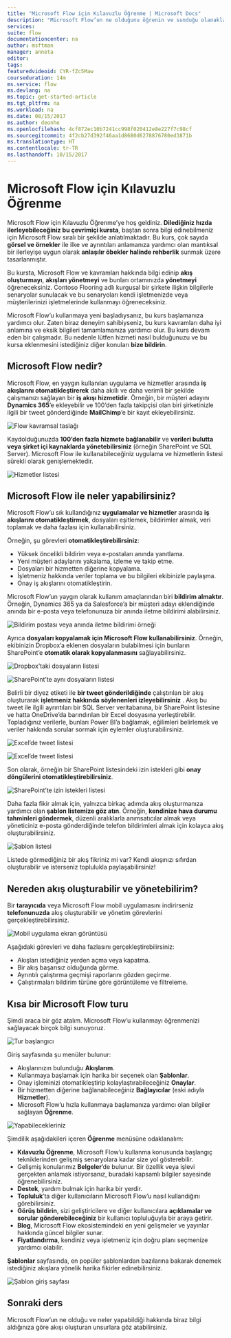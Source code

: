 ```yaml
---
title: "Microsoft Flow için Kılavuzlu Öğrenme | Microsoft Docs"
description: "Microsoft Flow’un ne olduğunu öğrenin ve sunduğu olanaklar hakkında bilgi edinin."
services: 
suite: flow
documentationcenter: na
author: msftman
manager: anneta
editor: 
tags: 
featuredvideoid: CYR-fZc5Maw
courseduration: 14m
ms.service: flow
ms.devlang: na
ms.topic: get-started-article
ms.tgt_pltfrm: na
ms.workload: na
ms.date: 08/15/2017
ms.author: deonhe
ms.openlocfilehash: 4cf872ec10b7241cc998f020412e8e227f7c98cf
ms.sourcegitcommit: 4f2cb27d392f46aa1d8680d6278876780ed3871b
ms.translationtype: HT
ms.contentlocale: tr-TR
ms.lasthandoff: 10/15/2017
---
```

# <a name="guided-learning-for-microsoft-flow"></a>Microsoft Flow için Kılavuzlu Öğrenme
Microsoft Flow için Kılavuzlu Öğrenme’ye hoş geldiniz. **Dilediğiniz hızda ilerleyebileceğiniz bu çevrimiçi kursta**, baştan sonra bilgi edinebilmeniz için Microsoft Flow sıralı bir şekilde anlatılmaktadır. Bu kurs, çok sayıda **görsel ve örnekler** ile ilke ve ayrıntıları anlamanıza yardımcı olan mantıksal bir ilerleyişe uygun olarak **anlaşılır öbekler halinde rehberlik** sunmak üzere tasarlanmıştır.

Bu kursta, Microsoft Flow ve kavramları hakkında bilgi edinip **akış oluşturmayı**, **akışları yönetmeyi** ve bunları ortamınızda **yönetmeyi** öğreneceksiniz. Contoso Flooring adlı kurgusal bir şirkete ilişkin bilgilerle senaryolar sunulacak ve bu senaryoları kendi işletmenizde veya müşterilerinizi işletmelerinde kullanmayı öğreneceksiniz.

Microsoft Flow’u kullanmaya yeni başladıysanız, bu kurs başlamanıza yardımcı olur. Zaten biraz deneyim sahibiyseniz, bu kurs kavramları daha iyi anlamına ve eksik bilgileri tamamlamanıza yardımcı olur. Bu kurs devam eden bir çalışmadır. Bu nedenle lütfen hizmeti nasıl bulduğunuzu ve bu kursa eklenmesini istediğiniz diğer konuları **bize bildirin**.

## <a name="what-is-microsoft-flow"></a>Microsoft Flow nedir?
Microsoft Flow, en yaygın kullanılan uygulama ve hizmetler arasında **iş akışlarını otomatikleştirerek** daha akıllı ve daha verimli bir şekilde çalışmanızı sağlayan bir **iş akışı hizmetidir**. Örneğin, bir müşteri adayını **Dynamics 365**’e ekleyebilir ve 100’den fazla takipçisi olan biri şirketinizle ilgili bir tweet gönderdiğinde **MailChimp**’e bir kayıt ekleyebilirsiniz.

![Flow kavramsal taslağı](./media/learning-introduce-flow/conceptual.png)

Kaydolduğunuzda **100’den fazla hizmete bağlanabilir** ve **verileri bulutta veya şirket içi kaynaklarda yönetebilirsiniz** (örneğin SharePoint ve SQL Server). Microsoft Flow ile kullanabileceğiniz uygulama ve hizmetlerin listesi sürekli olarak genişlemektedir.

![Hizmetler listesi](./media/learning-introduce-flow/services.png)

## <a name="what-can-you-do-with-microsoft-flow"></a>Microsoft Flow ile neler yapabilirsiniz?
Microsoft Flow’u sık kullandığınız **uygulamalar ve hizmetler** arasında **iş akışlarını otomatikleştirmek**, dosyaları eşitlemek, bildirimler almak, veri toplamak ve daha fazlası için kullanabilirsiniz. 

Örneğin, şu görevleri **otomatikleştirebilirsiniz**:

* Yüksek öncelikli bildirim veya e-postaları anında yanıtlama.
* Yeni müşteri adaylarını yakalama, izleme ve takip etme.
* Dosyaları bir hizmetten diğerine kopyalama.
* İşletmeniz hakkında veriler toplama ve bu bilgileri ekibinizle paylaşma.
* Onay iş akışlarını otomatikleştirin.

Microsoft Flow’un yaygın olarak kullanım amaçlarından biri **bildirim almaktır**. Örneğin, Dynamics 365 ya da Salesforce’a bir müşteri adayı eklendiğinde anında bir e-posta veya telefonunuza bir anında iletme bildirimi alabilirsiniz.

![Bildirim postası veya anında iletme bildirimi örneği](./media/learning-introduce-flow/sales-lead.png)

Ayrıca **dosyaları kopyalamak için Microsoft Flow kullanabilirsiniz**. Örneğin, ekibinizin Dropbox’a eklenen dosyaların bulabilmesi için bunların SharePoint’e **otomatik olarak kopyalanmasını** sağlayabilirsiniz.

![Dropbox’taki dosyaların listesi](./media/learning-introduce-flow/dropbox-files.png) 

![SharePoint’te aynı dosyaların listesi](./media/learning-introduce-flow/sharepoint-files.png) 

Belirli bir diyez etiketi ile **bir tweet gönderildiğinde** çalıştırılan bir akış oluşturarak **işletmeniz hakkında söylenenleri izleyebilirsiniz** . Akış bu tweet ile ilgili ayrıntıları bir SQL Server veritabanına, bir SharePoint listesine ve hatta OneDrive’da barındırılan bir Excel dosyasına yerleştirebilir. Topladığınız verilerle, bunları Power BI’a bağlamak, eğilimleri belirlemek ve veriler hakkında sorular sormak için eylemler oluşturabilirsiniz.

![Excel’de tweet listesi](./media/learning-introduce-flow/tweets-to-excel.png)

![Excel’de tweet listesi](./media/learning-introduce-flow/excel-tweets.png)

Son olarak, örneğin bir SharePoint listesindeki izin istekleri gibi **onay döngülerini otomatikleştirebilirsiniz**.

![SharePoint’te izin istekleri listesi](./media/learning-introduce-flow/vacation-requests.png)

Daha fazla fikir almak için, yalnızca birkaç adımda akış oluşturmanıza yardımcı olan **şablon listemize göz atın**. Örneğin, **kendinize hava durumu tahminleri göndermek**, düzenli aralıklarla anımsatıcılar almak veya yöneticiniz e-posta gönderdiğinde telefon bildirimleri almak için kolayca akış oluşturabilirsiniz.

![Şablon listesi](./media/learning-introduce-flow/templates-you-might-use.png)

Listede görmediğiniz bir akış fikriniz mi var? Kendi akışınızı sıfırdan oluşturabilir ve isterseniz toplulukla paylaşabilirsiniz!

## <a name="where-can-i-create-and-administer-a-flow"></a>Nereden akış oluşturabilir ve yönetebilirim?
Bir **tarayıcıda** veya Microsoft Flow mobil uygulamasını indirirseniz **telefonunuzda** akış oluşturabilir ve yönetim görevlerini gerçekleştirebilirsiniz.

![Mobil uygulama ekran görüntüsü](./media/learning-introduce-flow/screen-mobile-app.png)  

Aşağıdaki görevleri ve daha fazlasını gerçekleştirebilirsiniz:

* Akışları istediğiniz yerden açma veya kapatma.
* Bir akış başarısız olduğunda görme.
* Ayrıntılı çalıştırma geçmişi raporlarını gözden geçirme.
* Çalıştırmaları bildirim türüne göre görüntüleme ve filtreleme.

## <a name="a-brief-tour-of-microsoft-flow"></a>Kısa bir Microsoft Flow turu
Şimdi araca bir göz atalım. Microsoft Flow’u kullanmayı öğrenmenizi sağlayacak birçok bilgi sunuyoruz.

![Tur başlangıcı](./media/learning-introduce-flow/start-of-tour.png)

Giriş sayfasında şu menüler bulunur:

* Akışlarınızın bulunduğu **Akışlarım**.
* Kullanmaya başlamak için harika bir seçenek olan **Şablonlar**.
* Onay işleminizi otomatikleştirip kolaylaştırabileceğiniz **Onaylar**.
* Bir hizmetten diğerine bağlanabileceğiniz **Bağlayıcılar** (eski adıyla **Hizmetler**).
* Microsoft Flow’u hızla kullanmaya başlamanıza yardımcı olan bilgiler sağlayan **Öğrenme**.

![Yapabilecekleriniz](./media/learning-introduce-flow/what-you-can-do.png)

Şimdilik aşağıdakileri içeren **Öğrenme** menüsüne odaklanalım:

* **Kılavuzlu Öğrenme**, Microsoft Flow’u kullanma konusunda başlangıç tekniklerinden gelişmiş senaryolara kadar size yol gösterebilir.
* Gelişmiş konularımız **Belgeler**’de bulunur. Bir özellik veya işlevi gerçekten anlamak istiyorsanız, buradaki kapsamlı bilgiler sayesinde öğrenebilirsiniz.
* **Destek**, yardım bulmak için harika bir yerdir.
* **Topluluk**’ta diğer kullanıcıların Microsoft Flow’u nasıl kullandığını görebilirsiniz.
* **Görüş bildirin**, sizi geliştiricilere ve diğer kullanıcılara **açıklamalar ve sorular gönderebileceğiniz** bir kullanıcı topluluğuyla bir araya getirir.
* **Blog**, Microsoft Flow ekosistemindeki en yeni gelişmeler ve yayınlar hakkında güncel bilgiler sunar.
* **Fiyatlandırma**, kendiniz veya işletmeniz için doğru planı seçmenize yardımcı olabilir.

**Şablonlar** sayfasında, en popüler şablonlardan bazılarına bakarak denemek istediğiniz akışlara yönelik harika fikirler edinebilirsiniz.

![Şablon giriş sayfası](./media/learning-introduce-flow/template-page.png)

## <a name="next-lesson"></a>Sonraki ders
Microsoft Flow’un ne olduğu ve neler yapabildiği hakkında biraz bilgi aldığınıza göre akışı oluşturan unsurlara göz atabilirsiniz.

